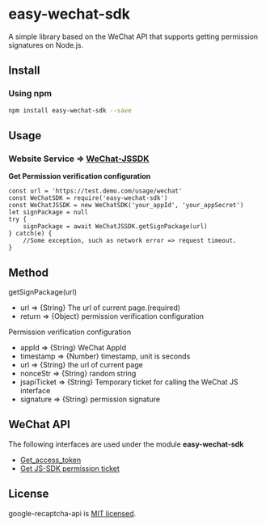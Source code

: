 # easy-wechat-sdk
A simple library based on the WeChat API that supports getting permission signatures on Node.js.

## Install
### Using npm
```bash
npm install easy-wechat-sdk --save
```

## Usage

### Website Service => [WeChat-JSSDK](https://developers.weixin.qq.com/doc/offiaccount/OA_Web_Apps/JS-SDK.html#1)
**Get Permission verification configuration**

```
const url = 'https://test.demo.com/usage/wechat'
const WeChatSDK = require('easy-wechat-sdk')
const WeChatJSSDK = new WeChatSDK('your_appId', 'your_appSecret')
let signPackage = null
try {
    signPackage = await WeChatJSSDK.getSignPackage(url)
} catch(e) {
    //Some exception, such as network error => request timeout.
}
```

## Method
getSignPackage(url)
- url => {String} The url of current page.(required)
- return => {Object} permission verification configuration

Permission verification configuration
- appId => {String} WeChat AppId
- timestamp => {Number} timestamp, unit is seconds
- url => {String} the url of current page
- nonceStr => {String} random string
- jsapiTicket => {String} Temporary ticket for calling the WeChat JS interface
- signature => {String} permission signature

## WeChat API
The following interfaces are used under the module **easy-wechat-sdk**
- [Get_access_token](https://developers.weixin.qq.com/doc/offiaccount/Basic_Information/Get_access_token.html)
- [Get JS-SDK permission ticket](https://developers.weixin.qq.com/doc/offiaccount/OA_Web_Apps/JS-SDK.html#62)

## License
google-recaptcha-api is [MIT licensed](https://github.com/AmoyDreamer/easy-wechat-sdk/blob/master/LICENSE).
